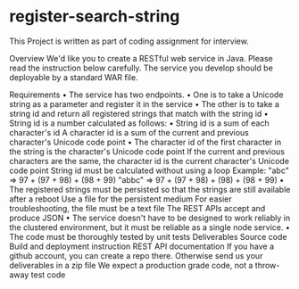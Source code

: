 # register-search-string
This Project is written as part of coding assignment for interview.

Overview
 We'd like you to create a RESTful web service in Java. Please read the instruction below carefully. 
 The service you develop should be deployable by a standard WAR file. 
 
Requirements 
•	The service has two endpoints. 
•	One is to take a Unicode string as a parameter and register it in the service 
•	The other is to take a string id and return all registered strings that match with the string id 
•	String id is a number calculated as follows: 
•	 String id is a sum of each character's id A character id is a sum of the current and previous character's Unicode code point 
•	The character id of the first character in the string is the character's Unicode code point If the current and previous characters are the same, the character id is the current character's Unicode code point String id must be calculated without using a loop Example: "abc" => 97 + (97 + 98) + (98 + 99) "abbc" => 97 + (97 + 98) + (98) + (98 + 99) 
•	The registered strings must be persisted so that the strings are still available after a reboot Use a file for the persistent medium For easier troubleshooting, the file must be a text file The REST APIs accept and produce JSON 
•	The service doesn't have to be designed to work reliably in the clustered environment, but it must be reliable as a single node service. 
•	The code must be thoroughly tested by unit tests Deliverables Source code Build and deployment instruction REST API documentation If you have a github account, you can create a repo there. Otherwise send us your deliverables in a zip file We expect a production grade code, not a throw-away test code
